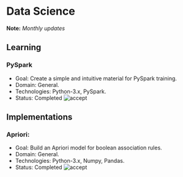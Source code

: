 # Data Science

**Note:** *Monthly updates*

## Learning

### PySpark
- Goal: Create a simple and intuitive material for PySpark training.
- Domain: General.
- Technologies: Python-3.x, PySpark.
- Status: Completed ![accept](https://user-images.githubusercontent.com/9319823/45996876-138a5a00-c09e-11e8-860f-1324136fa6f2.png)

## Implementations

### Apriori:
- Goal: Build an Apriori model for boolean association rules.
- Domain: General.
- Technologies: Python-3.x, Numpy, Pandas.
- Status: Completed ![accept](https://user-images.githubusercontent.com/9319823/45996876-138a5a00-c09e-11e8-860f-1324136fa6f2.png)
